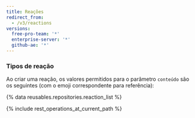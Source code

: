 ```yaml
---
title: Reações
redirect_from:
  - /v3/reactions
versions:
  free-pro-team: '*'
  enterprise-server: '*'
  github-ae: '*'
---
```


### Tipos de reação

Ao criar uma reação, os valores permitidos para o parâmetro `conteúdo` são os seguintes (com o emoji correspondente para referência):

{% data reusables.repositories.reaction_list %}

{% include rest_operations_at_current_path %}
